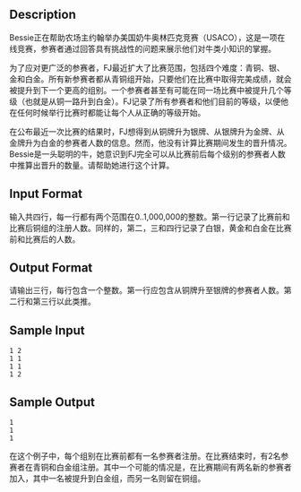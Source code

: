 ## Description

Bessie正在帮助农场主约翰举办美国奶牛奥林匹克竞赛（USACO），这是一项在线竞赛，参赛者通过回答具有挑战性的问题来展示他们对牛类小知识的掌握。

为了应对更广泛的参赛者，FJ最近扩大了比赛范围，包括四个难度：青铜、银、金和白金。所有新参赛者都从青铜组开始，只要他们在比赛中取得完美成绩，就会被提升到下一个更高的组别。一个参赛者甚至有可能在同一场比赛中被提升几个等级（也就是从铜一路升到白金）。FJ记录了所有参赛者和他们目前的等级，以便他在任何时候举行比赛时都能让每个人从正确的等级开始。

在公布最近一次比赛的结果时，FJ想得到从铜牌升为银牌、从银牌升为金牌、从金牌升为白金的参赛者人数的信息。然而，他没有计算比赛期间发生的晋升情况。Bessie是一头聪明的牛，她意识到FJ完全可以从比赛前后每个级别的参赛者人数中推算出晋升的数量。请帮助她进行这个计算。

## Input Format

输入共四行，每一行都有两个范围在0..1,000,000的整数。第一行记录了比赛前和比赛后铜组的注册人数。同样的，第二，三和四行记录了白银，黄金和白金在比赛前和比赛后的人数。

## Output Format

请输出三行，每行包含一个整数。第一行应包含从铜牌升至银牌的参赛者人数。第二行和第三行以此类推。

## Sample Input

```
1 2
1 1
1 1
1 2
```

## Sample Output

```
1
1
1
```

在这个例子中，每个组别在比赛前都有一名参赛者注册。在比赛结束时，有2名参赛者在青铜和白金组注册。其中一个可能的情况是，在比赛期间有两名新的参赛者加入，其中一名被提升到白金组，而另一名则留在铜组。

